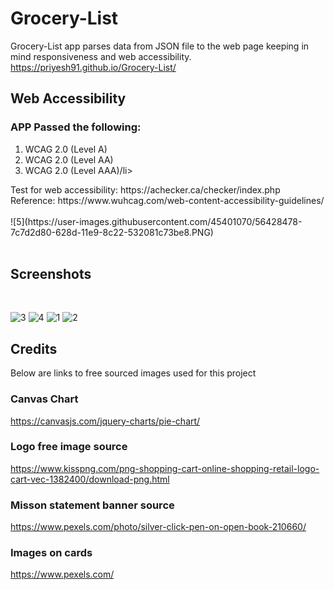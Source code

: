 # Grocery-List
Grocery-List app parses data from JSON file to the web page keeping in mind responsiveness and web accessibility.
https://priyesh91.github.io/Grocery-List/

## Web Accessibility
### APP Passed the following:
<ol>
<li>WCAG 2.0 (Level A)</li>
<li>WCAG 2.0 (Level AA)</li>
<li>WCAG 2.0 (Level AAA)/li>
</ol>
Test for web accessibility: https://achecker.ca/checker/index.php 
<br/>
Reference: https://www.wuhcag.com/web-content-accessibility-guidelines/ 
<br/><br/> 
![5](https://user-images.githubusercontent.com/45401070/56428478-7c7d2d80-628d-11e9-8c22-532081c73be8.PNG) 
 <br/><br/>
 
## Screenshots
<br/>


![3](https://user-images.githubusercontent.com/45401070/56427056-7769af80-6288-11e9-8104-2ebf65d27dd2.PNG)
![4](https://user-images.githubusercontent.com/45401070/56427057-7769af80-6288-11e9-8f65-ae199a55d976.PNG)
![1](https://user-images.githubusercontent.com/45401070/56427054-76d11900-6288-11e9-8de2-d6ba7edacfe4.PNG)
![2](https://user-images.githubusercontent.com/45401070/56427055-76d11900-6288-11e9-840d-8d97cef3811f.PNG)

## Credits
Below are links to free sourced images used for this project
### Canvas Chart
https://canvasjs.com/jquery-charts/pie-chart/
### Logo free image source
https://www.kisspng.com/png-shopping-cart-online-shopping-retail-logo-cart-vec-1382400/download-png.html
### Misson statement banner source
https://www.pexels.com/photo/silver-click-pen-on-open-book-210660/
### Images on cards
https://www.pexels.com/

